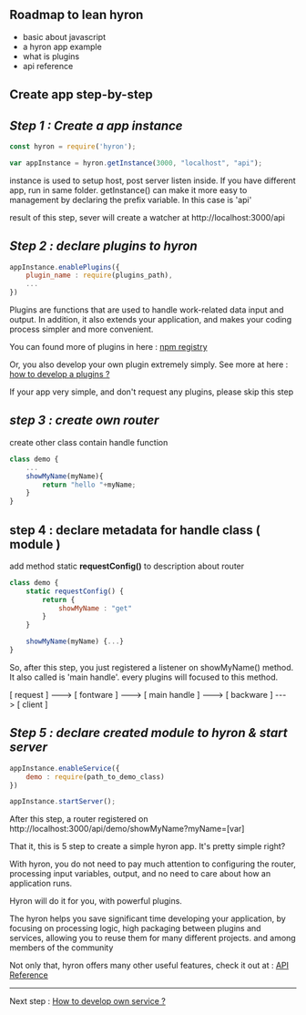 ## Roadmap to lean hyron

- basic about javascript
- a hyron app example
- what is plugins
- api reference

## Create app step-by-step

## *Step 1 : Create a app instance*

```js
const hyron = require('hyron');

var appInstance = hyron.getInstance(3000, "localhost", "api");
```

instance is used to setup host, post server listen inside.
If you have different app, run in same folder. getInstance() can make it more easy to management by declaring the prefix variable. In this case is 'api'

result of this step, sever will create a watcher at http://localhost:3000/api

## *Step 2 : declare plugins to hyron*

```js
appInstance.enablePlugins({
    plugin_name : require(plugins_path),
    ...
})
```

Plugins are functions that are used to handle work-related data input and output. In addition, it also extends your application, and makes your coding process simpler and more convenient.

You can found more of plugins in here : [npm registry](https://www.npmjs.com/search?q=hyron)

Or, you also develop your own plugin extremely simply.
See more at here : [how to develop a plugins ?](./plugins-developent/overview.md)

If your app very simple, and don't request any plugins, please skip this step

## *step 3 : create own router*

create other class contain handle function

```js
class demo {
    ...
    showMyName(myName){
        return "hello "+myName;
    }
}
```

## step 4 : declare metadata for handle class ( module )

add method static **requestConfig()** to description about router

```js
class demo {
    static requestConfig() {
        return {
            showMyName : "get"
        }
    }

    showMyName(myName) {...}
}
```

So, after this step, you just registered a listener on showMyName() method. It also called is 'main handle'. every plugins will focused to this method.

[ request ] ---> [ fontware ] ---> [ main handle ] ---> [ backware ] ---> [ client ]

## *Step 5 : declare created module to hyron & start server*

```js
appInstance.enableService({
    demo : require(path_to_demo_class)
})

appInstance.startServer();
```

After this step, a router registered on http://localhost:3000/api/demo/showMyName?myName=[var]

That it, this is 5 step to create a simple hyron app. It's pretty simple right?

With hyron, you do not need to pay much attention to configuring the router, processing input variables, output, and no need to care about how an application runs.

Hyron will do it for you, with powerful plugins.

The hyron helps you save significant time developing your application, by focusing on processing logic, high packaging between plugins and services, allowing you to reuse them for many different projects. and among members of the community

Not only that, hyron offers many other useful features, check it out at : [API Reference](./api-reference.md)

---

Next step : [How to develop own service ?](./service-developemnt)